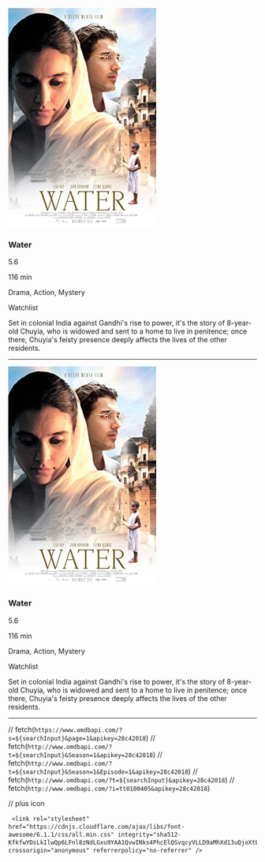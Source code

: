 <div class="movie-container">
  <img class="movie-poster" src="img/MV5BZmQ4ODNjNjctYzkxYS00N2MzLWE0ZTctOGVkYzM2NjRmZDMyXkEyXkFqcGdeQXVyODE5NzE3OTE@._V1_SX300.jpg" alt="">
  <div class="movie-content">
    <div class="movie-title-item">
      <h3 class="movie-title">Water</h3>
      <i class="fa-solid fa-star star"></i>
      <p class="movie-rating">5.6</p>
    </div> <!-- end of movie-title-item-->
    <div class="movie-details">
      <p class="movie-length">116 min</p>
      <p class="movie-genre">Drama, Action, Mystery</p>
      <div class="watchlist-item">
        <i class="fa-solid fa-circle-plus plus-icon"></i>
        <p>Watchlist</p>
      </div> <!-- end of watchlist-item -->
    </div> <!-- end of movie-details-->
    <p class="movie-plot">Set in colonial India against Gandhi's rise to power, it's the story of 8-year-old Chuyia, who is widowed and sent to a home to live in penitence; once there, Chuyia's feisty presence deeply affects the lives of the other residents.</p>
  </div> <!-- end of movie-content-->
</div> <!-- end of movie-container-->
<hr>
<div class="movie-container">
  <img class="movie-poster" src="img/MV5BZmQ4ODNjNjctYzkxYS00N2MzLWE0ZTctOGVkYzM2NjRmZDMyXkEyXkFqcGdeQXVyODE5NzE3OTE@._V1_SX300.jpg" alt="">
  <div class="movie-content">
    <div class="movie-title-item">
      <h3 class="movie-title">Water</h3>
      <i class="fa-solid fa-star star"></i>
      <p class="movie-rating">5.6</p>
    </div> <!-- end of movie-title-item-->
    <div class="movie-details">
      <p class="movie-lenghttps://www.dhl.de/de/privatkunden/pakete-empfangen/verfolgen.html?piececode=00340434462794382234th">116 min</p>
      <p class="movie-genre">Drama, Action, Mystery</p>
      <div class="watchlist-item">
        <i class="fa-solid fa-circle-plus plus-icon"></i>
        <p>Watchlist</p>
      </div> <!-- end of watchlist-item -->
    </div> <!-- end of movie-details-->
      <p class="movie-plot">Set in colonial India against Gandhi's rise to power, it's the story of 8-year-old Chuyia, who is widowed and sent to a home to live in penitence; once there, Chuyia's feisty presence deeply affects the lives of the other residents.</p>
  </div> <!-- end of movie-content-->
</div> <!-- end of movie-container-->
<hr>

  // fetch(`https://www.omdbapi.com/?s=${searchInput}&page=1&apikey=28c42018`)
  // fetch(`http://www.omdbapi.com/?t=${searchInput}&Season=1&apikey=28c42018`)
  // fetch(`http://www.omdbapi.com/?t=${searchInput}&Season=1&Episode=1&apikey=28c42018`)
  // fetch(`http://www.omdbapi.com/?t=${searchInput}&apikey=28c42018`)
  // fetch(`http://www.omdbapi.com/?i=tt0100405&apikey=28c42018`)


  // plus icon
   <i class="fa-solid fa-circle-plus plus-icon"></i>

     <link rel="stylesheet" href="https://cdnjs.cloudflare.com/ajax/libs/font-awesome/6.1.1/css/all.min.css" integrity="sha512-KfkfwYDsLkIlwQp6LFnl8zNdLGxu9YAA1QvwINks4PhcElQSvqcyVLLD9aMhXd13uQjoXtEKNosOWaZqXgel0g==" crossorigin="anonymous" referrerpolicy="no-referrer" />
